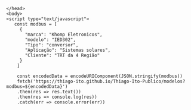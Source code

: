 <html>  
    <head>
        
    </head>
    <body>
    <script type="text/javascript">
       const modbus = [
         {
           "marca": "Khomp Eletronicos",
           "modelo": "IED302",
           "Tipo": "conversor",
           "Aplicação": "Sistemas solares",
           "Cliente": "TRT da 4 Região"
         }
        ]

        const encodedData = encodeURIComponent(JSON.stringify(modbus))        
        fetch('https://thiago-ito.github.io/Thiago-Ito-Publico/modelos?modbus=${encodedData}')
        .then(res => res.text())
        .then(res => console.log(res))
        .catch(err => console.error(err))
</script>
    </body>
</html>
